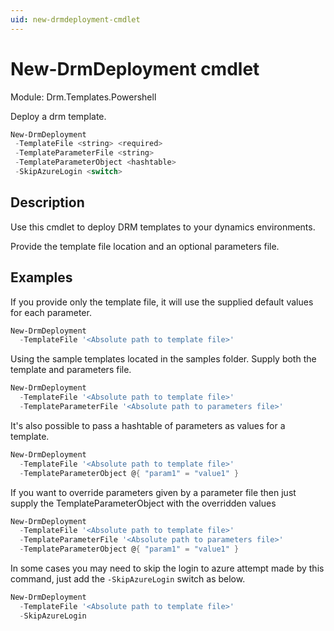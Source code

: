 ```yaml
---
uid: new-drmdeployment-cmdlet
---
```


# New-DrmDeployment cmdlet

Module: Drm.Templates.Powershell

Deploy a drm template.

``` powershell
New-DrmDeployment 
 -TemplateFile <string> <required> 
 -TemplateParameterFile <string> 
 -TemplateParameterObject <hashtable> 
 -SkipAzureLogin <switch>
```

## Description
Use this cmdlet to deploy DRM templates to your dynamics environments.

Provide the template file location and an optional parameters file.

## Examples
If you provide only the template file, it will use the supplied default values for each parameter.

``` powershell
New-DrmDeployment 
  -TemplateFile '<Absolute path to template file>' 
```

Using the sample templates located in the samples folder. Supply both the template and parameters file.

``` powershell
New-DrmDeployment 
  -TemplateFile '<Absolute path to template file>' 
  -TemplateParameterFile '<Absolute path to parameters file>' 
```

It's also possible to pass a hashtable of parameters as values for a template.

``` powershell
New-DrmDeployment 
  -TemplateFile '<Absolute path to template file>' 
  -TemplateParameterObject @{ "param1" = "value1" } 
```

If you want to override parameters given by a parameter file then just supply the TemplateParameterObject with the overridden values

``` powershell
New-DrmDeployment 
  -TemplateFile '<Absolute path to template file>' 
  -TemplateParameterFile '<Absolute path to parameters file>'
  -TemplateParameterObject @{ "param1" = "value1" } 
```

In some cases you may need to skip the login to azure attempt made by this command, just add the ```-SkipAzureLogin``` switch as below.

``` powershell
New-DrmDeployment 
  -TemplateFile '<Absolute path to template file>' 
  -SkipAzureLogin
```